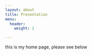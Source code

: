 ```yaml
---
layout: about
title: Presentation
menu:
  header:
    weight: 2

---
```

this is my home page, please see below